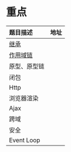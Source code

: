 # 重点

| 题目描述 | 地址 |
| :--- | :--- |
| [继承](/base/javascript/extends.md) |  |
| [作用域链](//base/javascript/scopeChain.md) |  |
| 原型、原型链 |  |
| 闭包 |  |
| Http |  |
| 浏览器渲染 |  |
| Ajax |  |
| 跨域 |  |
| 安全 |  |
| Event Loop |  |



